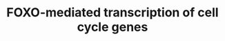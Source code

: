 ---
annotations:
- type: Pathway Ontology
  value: forkhead class O signaling pathway
- type: Pathway Ontology
  value: '"pathway pertinent to DNA replication and repair'
authors:
- ReactomeTeam
- DeSl
description: FOXO transcription factors induce expression of several genes that negatively
  regulate proliferation of different cell types, such as erythroid progenitors (Bakker
  et al. 2004, Wang et al. 2015) and neuroepithelial progenitor cells in the telencephalon
  (Seoane et al. 2004).<br>Transcription of cyclin-dependent kinase (CDK) inhibitors
  CDKN1A (p21Cip1) is directly stimulated by FOXO1, FOXO3 and FOXO4 (Seoane et al.
  2004, Tinkum et al. 2013). FOXO transcription factors can cooperate with the SMAD2/3:SMAD4
  complex to induce CDKN1A transcription in response to TGF-beta signaling (Seoane
  et al. 2004).<br>FOXO transcription factors FOXO1, FOXO3 and FOXO4 stimulate transcription
  of the CDKN1B (p27Kip1) gene, but direct binding of FOXOs to the CDKN1B gene locus
  has not been demonstrated (Dijkers et al. 2000, Medema et al. 2000, Lees et al.
  2008).<br>FOXO3 and FOXO4, and possibly FOXO1, directly stimulate transcription
  of the GADD45A  gene (Tran et al. 2002, Furukawa Hibi et al. 2002, Hughes et al.
  2011, Sengupta et al. 2011, Ju et al. 2014).<br>Transcription of the retinoblastoma
  family protein RBL2 (p130), involved in the maintenance of quiescent (G0) state,
  is directly stimulated by FOXO1, FOXO3 and FOXO4 (Kops et al. 2002, Chen et al.
  2006).<br>Transcription of the anti-proliferative protein CCNG2 is directly stimulated
  by FOXO1 and FOXO3, and possibly FOXO4 (Martinez Gac et al. 2004, Chen et al. 2006).
  Transcription of the anti-proliferative protein BTG1 is directly stimulated by FOXO3
  (Bakker et al. 2004, Bakker et al. 2007, Wang et al. 2015).<br>Transcription of
  CAV1, encoding caveolin-1, involved in negative regulation of growth factor receptor
  signaling and establishment of quiescent cell phenotype, is directly stimulated
  by FOXO1 and FOXO3 (van den Heuvel et al. 2005, Roy et al. 2008, Nho et al. 2013,
  Sisci et al. 2013).<br>FOXO1 and FOXO3 promote transcription of the KLF4 gene, encoding
  a transcription factor Krueppel-like factor 4, which inhibits proliferation of mouse
  B cells (Yusuf et al. 2008).<br> FOXO1, together with the p-2S-SMAD2/3:SMAD4 complex,
  stimulates transcription of the MSTN gene, encoding myostatin, a TGF-beta family
  member that stimulates differentiation of myoblasts (Allen and Unterman 2007).  View
  original pathway at [http://www.reactome.org/PathwayBrowser/#DIAGRAM=9617828 Reactome].
last-edited: 2021-01-25
organisms:
- Homo sapiens
redirect_from:
- /index.php/Pathway:WP4989
- /instance/WP4989
schema-jsonld:
- '@context': https://schema.org/
  '@id': https://wikipathways.github.io/pathways/WP4989.html
  '@type': Dataset
  creator:
    '@type': Organization
    name: WikiPathways
  description: FOXO transcription factors induce expression of several genes that
    negatively regulate proliferation of different cell types, such as erythroid progenitors
    (Bakker et al. 2004, Wang et al. 2015) and neuroepithelial progenitor cells in
    the telencephalon (Seoane et al. 2004).<br>Transcription of cyclin-dependent kinase
    (CDK) inhibitors CDKN1A (p21Cip1) is directly stimulated by FOXO1, FOXO3 and FOXO4
    (Seoane et al. 2004, Tinkum et al. 2013). FOXO transcription factors can cooperate
    with the SMAD2/3:SMAD4 complex to induce CDKN1A transcription in response to TGF-beta
    signaling (Seoane et al. 2004).<br>FOXO transcription factors FOXO1, FOXO3 and
    FOXO4 stimulate transcription of the CDKN1B (p27Kip1) gene, but direct binding
    of FOXOs to the CDKN1B gene locus has not been demonstrated (Dijkers et al. 2000,
    Medema et al. 2000, Lees et al. 2008).<br>FOXO3 and FOXO4, and possibly FOXO1,
    directly stimulate transcription of the GADD45A  gene (Tran et al. 2002, Furukawa
    Hibi et al. 2002, Hughes et al. 2011, Sengupta et al. 2011, Ju et al. 2014).<br>Transcription
    of the retinoblastoma family protein RBL2 (p130), involved in the maintenance
    of quiescent (G0) state, is directly stimulated by FOXO1, FOXO3 and FOXO4 (Kops
    et al. 2002, Chen et al. 2006).<br>Transcription of the anti-proliferative protein
    CCNG2 is directly stimulated by FOXO1 and FOXO3, and possibly FOXO4 (Martinez
    Gac et al. 2004, Chen et al. 2006). Transcription of the anti-proliferative protein
    BTG1 is directly stimulated by FOXO3 (Bakker et al. 2004, Bakker et al. 2007,
    Wang et al. 2015).<br>Transcription of CAV1, encoding caveolin-1, involved in
    negative regulation of growth factor receptor signaling and establishment of quiescent
    cell phenotype, is directly stimulated by FOXO1 and FOXO3 (van den Heuvel et al.
    2005, Roy et al. 2008, Nho et al. 2013, Sisci et al. 2013).<br>FOXO1 and FOXO3
    promote transcription of the KLF4 gene, encoding a transcription factor Krueppel-like
    factor 4, which inhibits proliferation of mouse B cells (Yusuf et al. 2008).<br>
    FOXO1, together with the p-2S-SMAD2/3:SMAD4 complex, stimulates transcription
    of the MSTN gene, encoding myostatin, a TGF-beta family member that stimulates
    differentiation of myoblasts (Allen and Unterman 2007).  View original pathway
    at [http://www.reactome.org/PathwayBrowser/#DIAGRAM=9617828 Reactome].
  keywords:
  - CDKN1A
  - 'FOXG1 '
  - BTG1 gene
  - FOXO3
  - FOXO1,FOXO3,(FOXO4)
  - PCBP4
  - 'MSTN gene '
  - 'PCBP4 '
  - FOXO1,FOXO3,(FOXO4):CCNG2 gene
  - FOXO1,(FOXO3):KLF4
  - CDKN1B gene
  - FOXO1,FOXO3:CAV1
  - MSTN homodimer
  - 'MSTN '
  - 'CDKN1A mRNA '
  - CCNG2
  - CAV1
  - CDKN1B
  - CAV1 gene
  - FOXO1,FOXO3:KLF4
  - FOXO1,FOXO3,FOXO4:RBL2 gene
  - GADD45A gene
  - gene
  - FOXO3,FOXO4,(FOXO1):GADD45A gene
  - 'FOXO1 '
  - 'BTG1 gene '
  - 'CAV1 gene '
  - 'FOXO4 '
  - Signaling by
  - FOXG1
  - PCBP4:CDKN1A mRNA
  - 'KLF4 gene '
  - FOXO1,FOXO3
  - CDKN1A mRNA
  - 'p-S423,S425-SMAD3 '
  - FOXG1:FOXO3,(FOXO1,FOXO4):p-2S-SMAD2/3:SMAD4
  - FOXO1
  - 'GADD45A gene '
  - RBL2
  - CCNG2 gene
  - GADD45A
  - CDKN1A gene
  - FOXO1,FOXO3,FOXO4:CDKN1A gene
  - MSTN gene
  - RBL2 gene
  - 'SMAD4 '
  - FOXO3:BTG1 gene
  - TGF-beta Receptor
  - FOXO1,FOXO3,FOXO4:p-2S-SMAD2/3:SMAD4
  - p-2S-SMAD2/3:SMAD4
  - 'p-S465,S467-SMAD2 '
  - FOXO3,(FOXO1,FOXO4):p-2S-SMAD2/3:SMAD4:CDKN1A gene
  - FOXO1,FOXO3,FOXO4
  - KLF4 gene
  - KLF4
  - Complex
  - FOXO3,FOXO4,(FOXO1)
  - BTG1
  - 'CDKN1A gene '
  - FOXO1:p-2S-SMAD2/3:SMAD4:MSTN gene
  - FOXO3,(FOXO1,FOXO4):p-2S-SMAD2/3:SMAD4
  - 'FOXO3 '
  - 'RBL2 gene '
  - 'CCNG2 gene '
  license: CC0
  name: FOXO-mediated transcription of cell cycle genes
seo: CreativeWork
title: FOXO-mediated transcription of cell cycle genes
wpid: WP4989
---